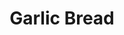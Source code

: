 ---
layout: recipe
title: Garlic Bread
prep_time: 10 minutes
cook_time: 5 minutes
servings: 8
category: Dinner
temperature: Broil
source: The Modern Proper
protein: vegetarian

ingredients: |
  - ¾ cup (1½ sticks) unsalted butter, softened
  - 3 tablespoons minced fresh flat-leaf parsley, plus more for garnish
  - 5 garlic cloves, minced
  - ¾ teaspoon garlic powder
  - ½ teaspoon sea salt (see Note)
  - ¾ cup freshly grated Parmesan cheese
  - 1 (1-pound) loaf rustic bread, French or ciabatta

instructions: |
  1. In a medium bowl, combine the butter, parsley, garlic, garlic powder, salt and half of the parmesan cheese.
  2. Slice the loaf of bread in half lengthwise, being careful to keep the thickness the same on both sides.
  3. Turn the oven to broil with a rack in the center position.
  4. Using a knife or spatula, spread half of the garlic butter mixture onto one half of the loaf. Repeat with remaining butter on the second half. Set the bread buttered side up on a rimmed sheet pan and sprinkle with the remaining Parmesan cheese.
  5. Broil until golden brown, about 3-4 minutes.
  6. Remove from the oven and garnish with parsley. Serve immediately.

notes: |
  If using salted butter, reduce added salt to ¼ teaspoon.
---